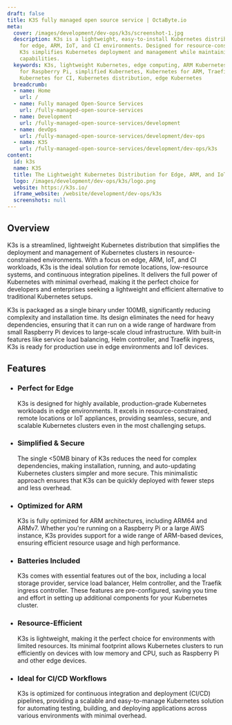 ```yaml
---
draft: false
title: K3S fully managed open source service | OctaByte.io
meta:
  cover: /images/development/dev-ops/k3s/screenshot-1.jpg
  description: K3s is a lightweight, easy-to-install Kubernetes distribution optimized
    for edge, ARM, IoT, and CI environments. Designed for resource-constrained setups,
    K3s simplifies Kubernetes deployment and management while maintaining powerful
    capabilities.
  keywords: K3s, lightweight Kubernetes, edge computing, ARM Kubernetes, IoT, Kubernetes
    for Raspberry Pi, simplified Kubernetes, Kubernetes for ARM, Traefik, Helm controller,
    Kubernetes for CI, Kubernetes distribution, edge Kubernetes
  breadcrumb:
  - name: Home
    url: /
  - name: Fully managed Open-Source Services
    url: /fully-managed-open-source-services
  - name: Development
    url: /fully-managed-open-source-services/development
  - name: devOps
    url: /fully-managed-open-source-services/development/dev-ops
  - name: K3S
    url: /fully-managed-open-source-services/development/dev-ops/k3s
content:
  id: k3s
  name: K3S
  title: The Lightweight Kubernetes Distribution for Edge, ARM, and IoT Environments
  logo: /images/development/dev-ops/k3s/logo.png
  website: https://k3s.io/
  iframe_website: /website/development/dev-ops/k3s
  screenshots: null
---
```


## Overview

K3s is a streamlined, lightweight Kubernetes distribution that simplifies the deployment and management of Kubernetes clusters in resource-constrained environments. With a focus on edge, ARM, IoT, and CI workloads, K3s is the ideal solution for remote locations, low-resource systems, and continuous integration pipelines. It delivers the full power of Kubernetes with minimal overhead, making it the perfect choice for developers and enterprises seeking a lightweight and efficient alternative to traditional Kubernetes setups.

K3s is packaged as a single binary under 100MB, significantly reducing complexity and installation time. Its design eliminates the need for heavy dependencies, ensuring that it can run on a wide range of hardware from small Raspberry Pi devices to large-scale cloud infrastructure. With built-in features like service load balancing, Helm controller, and Traefik ingress, K3s is ready for production use in edge environments and IoT devices.

## Features

- ### Perfect for Edge

  K3s is designed for highly available, production-grade Kubernetes workloads in edge environments. It excels in resource-constrained, remote locations or IoT appliances, providing seamless, secure, and scalable Kubernetes clusters even in the most challenging setups.

- ### Simplified & Secure

  The single <50MB binary of K3s reduces the need for complex dependencies, making installation, running, and auto-updating Kubernetes clusters simpler and more secure. This minimalistic approach ensures that K3s can be quickly deployed with fewer steps and less overhead.

- ### Optimized for ARM

  K3s is fully optimized for ARM architectures, including ARM64 and ARMv7. Whether you're running on a Raspberry Pi or a large AWS instance, K3s provides support for a wide range of ARM-based devices, ensuring efficient resource usage and high performance.

- ### Batteries Included

  K3s comes with essential features out of the box, including a local storage provider, service load balancer, Helm controller, and the Traefik ingress controller. These features are pre-configured, saving you time and effort in setting up additional components for your Kubernetes cluster.

- ### Resource-Efficient

  K3s is lightweight, making it the perfect choice for environments with limited resources. Its minimal footprint allows Kubernetes clusters to run efficiently on devices with low memory and CPU, such as Raspberry Pi and other edge devices.

- ### Ideal for CI/CD Workflows

  K3s is optimized for continuous integration and deployment (CI/CD) pipelines, providing a scalable and easy-to-manage Kubernetes solution for automating testing, building, and deploying applications across various environments with minimal overhead.